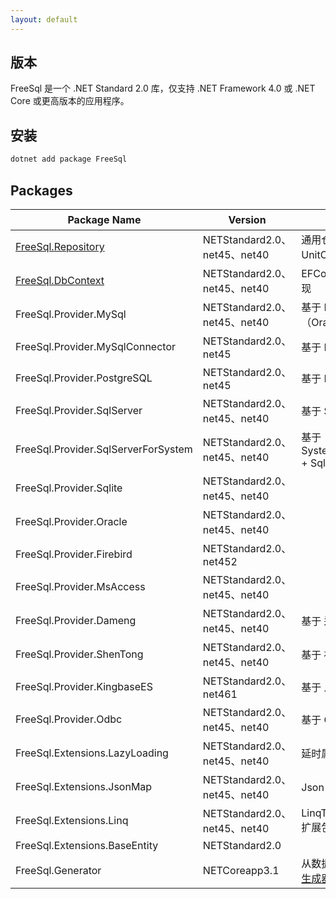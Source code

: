 ```yaml
---
layout: default
---
```


## 版本

FreeSql 是一个 .NET Standard 2.0 库，仅支持 .NET Framework 4.0 或 .NET Core 或更高版本的应用程序。

## 安装

```bash
dotnet add package FreeSql
```

## Packages

| Package Name | Version | 说明 |
|--------------|  ------- | --- |
| [FreeSql.Repository](repository.md) | NETStandard2.0、net45、net40 | 通用仓储 + UnitOfWork 实现 |
| [FreeSql.DbContext](db-context.md) | NETStandard2.0、net45、net40 | EFCore 的使用风格实现 |
| FreeSql.Provider.MySql | NETStandard2.0、net45、net40 | 基于 MySql.Data（Oracle官方） |
| FreeSql.Provider.MySqlConnector | NETStandard2.0、net45 | 基于 MySqlConnector |
| FreeSql.Provider.PostgreSQL | NETStandard2.0、net45 | 基于 PostgreSQL 9.5+ |
| FreeSql.Provider.SqlServer | NETStandard2.0、net45、net40 | 基于 SqlServer 2005+ |
| FreeSql.Provider.SqlServerForSystem | NETStandard2.0、net45、net40 | 基于 System.Data.SqlClient + SqlServer 2005+ |
| FreeSql.Provider.Sqlite | NETStandard2.0、net45、net40 | |
| FreeSql.Provider.Oracle | NETStandard2.0、net45、net40 | |
| FreeSql.Provider.Firebird | NETStandard2.0、net452 | |
| FreeSql.Provider.MsAccess | NETStandard2.0、net45、net40 | |
| FreeSql.Provider.Dameng | NETStandard2.0、net45、net40 | 基于 达梦数据库 |
| FreeSql.Provider.ShenTong | NETStandard2.0、net45、net40 | 基于 神舟通用数据库 |
| FreeSql.Provider.KingbaseES | NETStandard2.0、net461 | 基于 人大金仓数据库 |
| FreeSql.Provider.Odbc | NETStandard2.0、net45、net40 | 基于 ODBC |
| FreeSql.Extensions.LazyLoading | NETStandard2.0、net45、net40 | 延时属性扩展包 |
| FreeSql.Extensions.JsonMap | NETStandard2.0、net45、net40 | Json 序列化扩展包 |
| FreeSql.Extensions.Linq | NETStandard2.0、net45、net40 | LinqToSql IQueryable 扩展包 |
| FreeSql.Extensions.BaseEntity | NETStandard2.0 | |
| FreeSql.Generator | NETCoreapp3.1 | 从数据库生成实体类，[生成器是如何实现的？](https://www.cnblogs.com/igeekfan/p/freesql-generator.html) |
